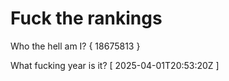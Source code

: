 # Fuck the rankings

Who the hell am I?
{ 18675813 }

What fucking year is it?
[ 2025-04-01T20:53:20Z ]
